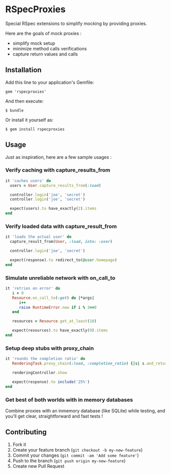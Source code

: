 # RSpecProxies

Special RSpec extensions to simplify mocking by providing proxies.

Here are the goals of mock proxies :

* simplify mock setup
* minimize method calls verifications
* capture return values and calls

## Installation

Add this line to your application's Gemfile:

    gem 'rspecproxies'

And then execute:

    $ bundle

Or install it yourself as:

    $ gem install rspecproxies

## Usage

Just as inspiration, here are a few sample usages :

### Verify caching with capture_results_from

```ruby
it 'caches users' do
  users = User.capture_results_from(:load)

  controller.login('joe', 'secret')
  controller.login('joe', 'secret')

  expect(users).to have_exactly(2).items
end
```

### Verify loaded data with capture_result_from

```ruby
it 'loads the actual user' do
  capture_result_from(User, :load, into: :user)

  controller.login('joe', 'secret')

  expect(response).to redirect_to(@user.homepage)
end
```

### Simulate unreliable network with on_call_to

```ruby
it 'retries on error' do
   i = 0
   Resource.on_call_to(:get) do |*args|
      i++
      raise RuntimeError.new if i % 3==0
   end

   resources = Resource.get_at_least(10)

   expect(resources).to have_exactly(9).items
end
```

### Setup deep stubs with proxy_chain

```ruby
it 'rounds the completion ratio' do
   RenderingTask.proxy_chain(:load, :completion_ratio) {|s| s.and_return(0.2523) }

   renderingController.show

   expect(response).to include('25%')
end
```

### Get best of both worlds with in memory databases

Combine proxies with an inmemory database (like SQLite) while testing, and you'll get clear, straightforward and fast tests !

## Contributing

1. Fork it
2. Create your feature branch (`git checkout -b my-new-feature`)
3. Commit your changes (`git commit -am 'Add some feature'`)
4. Push to the branch (`git push origin my-new-feature`)
5. Create new Pull Request

